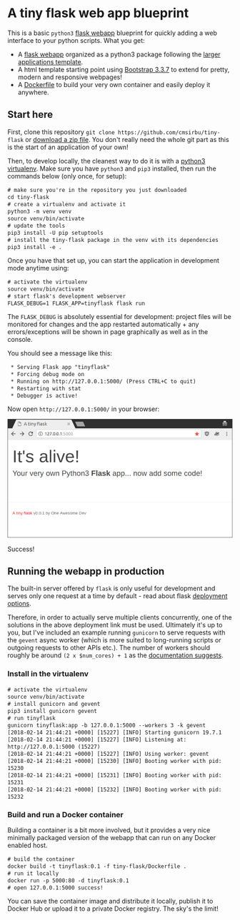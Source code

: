 # A tiny flask web app blueprint

This is a basic `python3` [flask webapp](http://flask.pocoo.org/) blueprint for quickly adding a web interface to your python scripts. What you get:

- A [flask webapp](http://flask.pocoo.org/) organized as a python3 package following the [larger applications template](http://flask.pocoo.org/docs/0.12/patterns/packages/#larger-applications).
- A html template starting point using [Bootstrap 3.3.7](https://getbootstrap.com/docs/3.3/) to extend for pretty, modern and responsive webpages!
- A [Dockerfile](Dockerfile) to build your very own container and easily deploy it anywhere.

## Start here

First, clone this repository `git clone https://github.com/cmsirbu/tiny-flask` or [download a zip file](https://github.com/cmsirbu/tiny-flask/archive/master.zip). You don't really need the whole git part as this is the start of an application of your own!

Then, to develop locally, the cleanest way to do it is with a [python3 virtualenv](https://docs.python.org/3/tutorial/venv.html). Make sure you have `python3` and `pip3` installed, then run the commands below (only once, for setup):

```
# make sure you're in the repository you just downloaded
cd tiny-flask
# create a virtualenv and activate it
python3 -m venv venv
source venv/bin/activate
# update the tools
pip3 install -U pip setuptools
# install the tiny-flask package in the venv with its dependencies
pip3 install -e .
```

Once you have that set up, you can start the application in development mode anytime using:

```
# activate the virtualenv
source venv/bin/activate
# start flask's development webserver
FLASK_DEBUG=1 FLASK_APP=tinyflask flask run
```

The `FLASK_DEBUG` is absolutely essential for development: project files will be monitored for changes and the app restarted automatically + any errors/exceptions will be shown in page graphically as well as in the console.

You should see a message like this:

```
 * Serving Flask app "tinyflask"
 * Forcing debug mode on
 * Running on http://127.0.0.1:5000/ (Press CTRL+C to quit)
 * Restarting with stat
 * Debugger is active!
```

Now open `http://127.0.0.1:5000/` in your browser:

![Screenshot](ss.png)

Success!

## Running the webapp in production

The built-in server offered by `flask` is only useful for development and serves only one request at a time by default - read about flask [deployment options](http://flask.pocoo.org/docs/0.12/deploying/#deployment).

Therefore, in order to actually serve multiple clients concurrently, one of the solutions in the above deployment link must be used. Ultimately it's up to you, but I've included an example running `gunicorn` to serve requests with the `gevent` async worker (which is more suited to long-running scripts or outgoing requests to other APIs etc.). The number of workers should roughly be around `(2 x $num_cores) + 1` as the [documentation suggests](http://docs.gunicorn.org/en/stable/design.html).

### Install in the virtualenv

```
# activate the virtualenv
source venv/bin/activate
# install gunicorn and gevent
pip3 install gunicorn gevent
# run tinyflask
gunicorn tinyflask:app -b 127.0.0.1:5000 --workers 3 -k gevent
[2018-02-14 21:44:21 +0000] [15227] [INFO] Starting gunicorn 19.7.1
[2018-02-14 21:44:21 +0000] [15227] [INFO] Listening at: http://127.0.0.1:5000 (15227)
[2018-02-14 21:44:21 +0000] [15227] [INFO] Using worker: gevent
[2018-02-14 21:44:21 +0000] [15230] [INFO] Booting worker with pid: 15230
[2018-02-14 21:44:21 +0000] [15231] [INFO] Booting worker with pid: 15231
[2018-02-14 21:44:21 +0000] [15232] [INFO] Booting worker with pid: 15232
```

### Build and run a Docker container

Building a container is a bit more involved, but it provides a very nice minimally packaged version of the webapp that can run on any Docker enabled host.

```
# build the container
docker build -t tinyflask:0.1 -f tiny-flask/Dockerfile .
# run it locally
docker run -p 5000:80 -d tinyflask:0.1
# open 127.0.0.1:5000 success!
```

You can save the container image and distribute it locally, publish it to Docker Hub or upload it to a private Docker registry. The sky's the limit!

